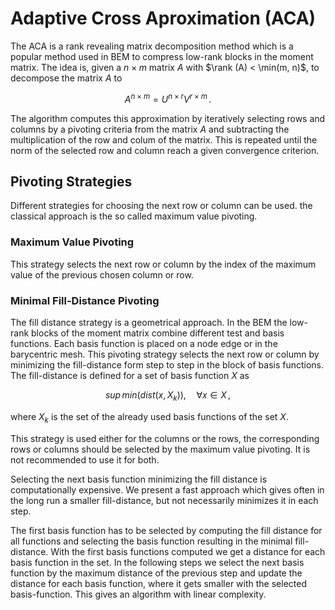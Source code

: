 # Adaptive Cross Aproximation (ACA)
The ACA is a rank revealing matrix decomposition method which is a popular method used in BEM to compress low-rank blocks in the moment matrix. The idea is, given a $n \times m$ matrix $A$ with $\rank (A) < \min(m, n)$, to decompose the matrix $A$ to 

$$A^{n\times m} = U^{n\times r} V^{r\times m}\,.$$

The algorithm computes this approximation by iteratively selecting rows and columns by a pivoting criteria from the matrix $A$ and subtracting the multiplication of the row and colum of the matrix. This is repeated until the norm of the selected row and column reach a given convergence criterion.

## Pivoting Strategies 
Different strategies for choosing the next row or column can be used. the classical approach is the so called maximum value pivoting.

### Maximum Value Pivoting
This strategy selects the next row or column by the index of the maximum value of the previous chosen column or row. 

### Minimal Fill-Distance Pivoting
The fill distance strategy is a geometrical approach. In the BEM the low-rank blocks of the moment matrix combine different test and basis functions. Each basis function is placed on a node edge or in the barycentric mesh. This pivoting strategy selects the next row or column by minimizing the fill-distance form step to step in the block of basis functions. The fill-distance is defined for a set of basis function $X$ as 

$$sup\, min (dist(x, X_k)), \quad \forall x\in X\,,$$

where $X_k$ is the set of the already used basis functions of the set $X$. 

This strategy is used either for the columns or the rows, the corresponding rows or columns should be selected by the maximum value pivoting. It is not recommended to use it for both. 

Selecting the next basis function minimizing the fill distance is computationally expensive. We present a fast approach which gives often in the long run a smaller fill-distance, but not necessarily minimizes it in each step. 

The first basis function has to be selected by computing the fill distance for all functions and selecting the basis function resulting in the minimal fill-distance. With the first basis functions computed we get a distance for each basis function in the set. In the following steps we select the next basis function by the maximum distance of the previous step and update the distance for each basis function, where it gets smaller with the selected basis-function. This gives an algorithm with linear complexity. 


